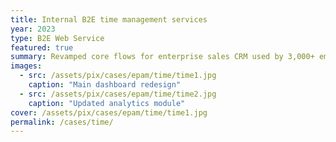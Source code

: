 ```yaml
---
title: Internal B2E time management services
year: 2023
type: B2E Web Service
featured: true
summary: Revamped core flows for enterprise sales CRM used by 3,000+ employees.
images:
  - src: /assets/pix/cases/epam/time/time1.jpg
    caption: "Main dashboard redesign"
  - src: /assets/pix/cases/epam/time/time2.jpg
    caption: "Updated analytics module"
cover: /assets/pix/cases/epam/time/time1.jpg
permalink: /cases/time/
---
```

